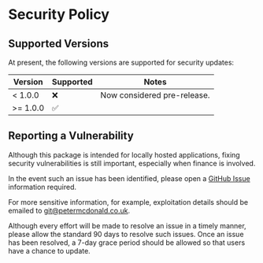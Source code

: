 Security Policy
=====================================

Supported Versions
-------------------------------------

At present, the following versions are supported for security updates:

| Version  | Supported          | Notes                       |
|----------|--------------------|-----------------------------|
| < 1.0.0  | :x:                | Now considered pre-release. |
| >= 1.0.0 | :white_check_mark: |                             |

Reporting a Vulnerability
-------------------------------------

Although this package is intended for locally hosted applications, fixing
security vulnerabilities is still important, especially when finance is
involved.

In the event such an issue has been identified, please open a
[GitHub Issue](https://github.com/petermcd/monzo-api/issues>)
information required.

For more sensitive information, for example, exploitation details should be
emailed to git@petermcdonald.co.uk.

Although every effort will be made to resolve an issue in a timely manner,
please allow the standard 90 days to resolve such issues. Once an issue
has been resolved, a 7-day grace period should be allowed so that
users have a chance to update.
